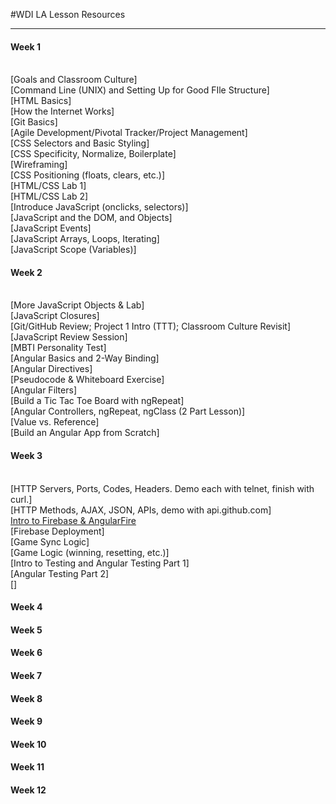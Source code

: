#WDI LA Lesson Resources
***
#### Week 1
<br>[Goals and Classroom Culture]
<br>[Command Line (UNIX) and Setting Up for Good FIle Structure]
<br>[HTML Basics]
<br>[How the Internet Works]
<br>[Git Basics]
<br>[Agile Development/Pivotal Tracker/Project Management]
<br>[CSS Selectors and Basic Styling]
<br>[CSS Specificity, Normalize, Boilerplate]
<br>[Wireframing]
<br>[CSS Positioning (floats, clears, etc.)]
<br>[HTML/CSS Lab 1]
<br>[HTML/CSS Lab 2]
<br>[Introduce JavaScript (onclicks, selectors)]
<br>[JavaScript and the DOM, and Objects]
<br>[JavaScript Events]
<br>[JavaScript Arrays, Loops, Iterating]
<br>[JavaScript Scope (Variables)]

#### Week 2
<br>[More JavaScript Objects & Lab]
<br>[JavaScript Closures]
<br>[Git/GitHub Review; Project 1 Intro (TTT); Classroom Culture Revisit]
<br>[JavaScript Review Session]
<br>[MBTI Personality Test]
<br>[Angular Basics and 2-Way Binding]
<br>[Angular Directives]
<br>[Pseudocode & Whiteboard Exercise]
<br>[Angular Filters]
<br>[Build a Tic Tac Toe Board with ngRepeat]
<br>[Angular Controllers, ngRepeat, ngClass (2 Part Lesson)]
<br>[Value vs. Reference]
<br>[Build an Angular App from Scratch]

#### Week 3
<br>[HTTP Servers, Ports, Codes, Headers. Demo each with telnet, finish with curl.]
<br>[HTTP Methods, AJAX, JSON, APIs, demo with api.github.com]
<br>[Intro to Firebase & AngularFire]()
<br>[Firebase Deployment]
<br>[Game Sync Logic]
<br>[Game Logic (winning, resetting, etc.)]
<br>[Intro to Testing and Angular Testing Part 1]
<br>[Angular Testing Part 2]
<br>[]
#### Week 4
#### Week 5
#### Week 6
#### Week 7
#### Week 8
#### Week 9
#### Week 10
#### Week 11
#### Week 12
